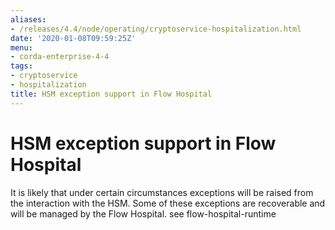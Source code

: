 ```yaml
---
aliases:
- /releases/4.4/node/operating/cryptoservice-hospitalization.html
date: '2020-01-08T09:59:25Z'
menu:
- corda-enterprise-4-4
tags:
- cryptoservice
- hospitalization
title: HSM exception support in Flow Hospital
---
```



# HSM exception support in Flow Hospital

It is likely that under certain circumstances exceptions will be raised from the interaction with the HSM.
Some of these exceptions are recoverable and will be managed by the Flow Hospital.  see flow-hospital-runtime

